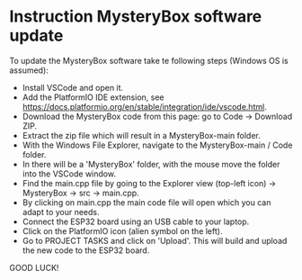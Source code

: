 Instruction MysteryBox software update
======================================
To update the MysteryBox software take te following steps (Windows OS is assumed):
- Install VSCode and open it.
- Add the PlatformIO IDE extension, see https://docs.platformio.org/en/stable/integration/ide/vscode.html.
- Download the MysteryBox code from this page: go to Code -> Download ZIP.
- Extract the zip file which will result in a MysteryBox-main folder.
- With the Windows File Explorer, navigate to the MysteryBox-main / Code folder.
- In there will be a 'MysteryBox' folder, with the mouse move the folder into the VSCode window.
- Find the main.cpp file by going to the Explorer view (top-left icon) -> MysteryBox -> src -> main.cpp.
- By clicking on main.cpp the main code file will open which you can adapt to your needs.
- Connect the ESP32 board using an USB cable to your laptop.
- Click on the PlatformIO icon (alien symbol on the left).
- Go to PROJECT TASKS and click on 'Upload'. This will build and upload the new code to the ESP32 board.

GOOD LUCK!
